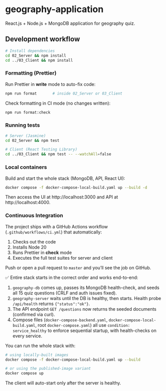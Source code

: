 # geography-application
React.js + Node.js + MongoDB application for geography quiz.

## Development workflow

```bash
# Install dependencies
cd 02_Server && npm install
cd ../03_Client && npm install
```

### Formatting (Prettier)

Run Prettier in **write** mode to auto-fix code:

```bash
npm run format       # inside 02_Server or 03_Client
```

Check formatting in CI mode (no changes written):

```bash
npm run format:check
```

### Running tests

```bash
# Server (Jasmine)
cd 02_Server && npm test

# Client (React Testing Library)
cd ../03_Client && npm test -- --watchAll=false
```

### Local containers

Build and start the whole stack (MongoDB, API, React UI):

```bash
docker compose -f docker-compose-local-build.yaml up --build -d
```

Then access the UI at http://localhost:3000 and API at http://localhost:4000.

### Continuous Integration

The project ships with a GitHub Actions workflow (`.github/workflows/ci.yml`) that automatically:

1. Checks out the code
2. Installs Node 20
3. Runs Prettier in **check** mode
4. Executes the full test suites for server and client

Push or open a pull request to `master` and you’ll see the job on GitHub.

✅ Entire stack starts in the correct order and works end-to-end:

1. `geography-db` comes up, passes its MongoDB health-check, and seeds all 15 quiz questions (CRLF and auth issues fixed).
2. `geography-server` waits until the DB is healthy, then starts. Health probe `/api/health` returns `{"status":"ok"}`.
3. The API endpoint `GET /questions` now returns the seeded documents (confirmed via curl).
4. Compose files (`docker-compose-backend.yaml`, `docker-compose-local-build.yaml`, root `docker-compose.yaml`) all use `condition: service_healthy` to enforce sequential startup, with health-checks on every service.

You can run the whole stack with:

```bash
# using locally-built images
docker compose -f docker-compose-local-build.yaml up --build

# or using the published-image variant
docker compose up
```

The client will auto-start only after the server is healthy.
